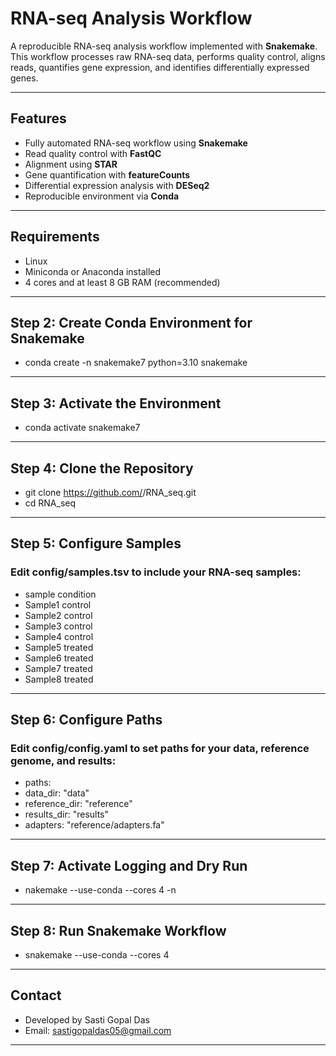 
# RNA-seq Analysis Workflow

A reproducible RNA-seq analysis workflow implemented with **Snakemake**.  
This workflow processes raw RNA-seq data, performs quality control, aligns reads, quantifies gene expression, and identifies differentially expressed genes.

---

## Features

- Fully automated RNA-seq workflow using **Snakemake**  
- Read quality control with **FastQC**  
- Alignment using **STAR**  
- Gene quantification with **featureCounts**  
- Differential expression analysis with **DESeq2**  
- Reproducible environment via **Conda**  

---

## Requirements

- Linux  
- Miniconda or Anaconda installed  
- 4 cores and at least 8 GB RAM (recommended)  

---

## Step 2: Create Conda Environment for Snakemake

- conda create -n snakemake7 python=3.10 snakemake
---

## Step 3: Activate the Environment
- conda activate snakemake7
---

## Step 4: Clone the Repository
- git clone https://github.com/<your-username>/RNA_seq.git
- cd RNA_seq
---

## Step 5: Configure Samples
### Edit config/samples.tsv to include your RNA-seq samples:
- sample	condition
- Sample1  control
- Sample2	control
- Sample3  control
- Sample4	control	
- Sample5  treated	
- Sample6	treated	
- Sample7  treated	
- Sample8	treated
---

## Step 6: Configure Paths
### Edit config/config.yaml to set paths for your data, reference genome, and results:
- paths:
-   data_dir: "data"
-   reference_dir: "reference"
-   results_dir: "results"
-   adapters: "reference/adapters.fa"
---

## Step 7: Activate Logging and Dry Run
- nakemake --use-conda --cores 4 -n
---

## Step 8: Run Snakemake Workflow
- snakemake --use-conda --cores 4
---
## Contact
- Developed by Sasti Gopal Das
- Email: sastigopaldas05@gmail.com
---


